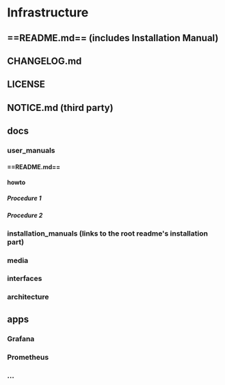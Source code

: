 # Infrastructure
## ==README.md== (includes Installation Manual)
## CHANGELOG.md
## LICENSE
## NOTICE.md (third party)

## docs
### user_manuals
#### ==README.md==
#### howto
##### Procedure 1
##### Procedure 2
### installation_manuals (links to the root readme's installation part)
### media
### interfaces
### architecture

## apps
### Grafana
### Prometheus
### ...

